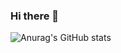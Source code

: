 ### Hi there 👋
![Anurag's GitHub stats](https://github-readme-stats.vercel.app/api?username=anuraghazra&theme=dark&show_icons=true) 
